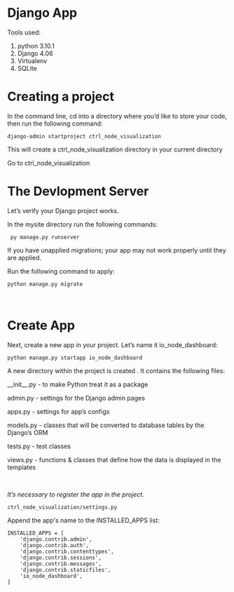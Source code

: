 # Django App

Tools used:

1. python 3.10.1  
2. Django 4.06  
3. Virtualenv  
4. SQLite  


# Creating a project

In the command line, cd into a directory where you’d like to store your code, then run the following command:

```
django-admin startproject ctrl_node_visualization 
```

This will create a ctrl_node_visualization directory in your current directory

Go to ctrl_node_visualization

# The Devlopment Server

Let’s verify your Django project works.

In the mysite directory run the following commands:

```
 py manage.py runserver
```

If you have unapplied migrations; your app may not work properly until they are applied.

Run the following command to apply:

```
python manage.py migrate
```
&nbsp; 

# Create App  

Next, create a new app in your project. Let’s name it io_node_dashboard:

```
python manage.py startapp io_node_dashboard
```

A new directory within the project is created . It contains the following files:

\_\_init_\_\.py - to make Python treat it as a package

admin.py - settings for the Django admin pages

apps.py - settings for app’s configs

models.py - classes that will be converted to database tables by the Django’s ORM

tests.py - test classes

views.py - functions & classes that define how the data is displayed in the templates

&nbsp;    

*It’s necessary to register the app in the project.*

```ctrl_node_visualization/settings.py```

Append the app's name to the INSTALLED_APPS list:

```
INSTALLED_APPS = [
    'django.contrib.admin',
    'django.contrib.auth',
    'django.contrib.contenttypes',
    'django.contrib.sessions',
    'django.contrib.messages',
    'django.contrib.staticfiles',
    'io_node_dashboard',
]
```
